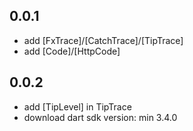 ## 0.0.1

* add [FxTrace]/[CatchTrace]/[TipTrace]
* add [Code]/[HttpCode]

## 0.0.2

* add [TipLevel] in TipTrace
* download dart sdk version: min 3.4.0